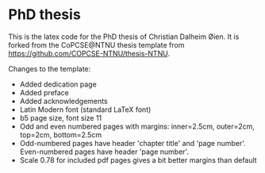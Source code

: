 # PhD thesis

This is the latex code for the PhD thesis of Christian Dalheim Øien. It is forked from the CoPCSE@NTNU thesis template from https://github.com/COPCSE-NTNU/thesis-NTNU.

Changes to the template:
- Added dedication page
- Added preface
- Added acknowledgements
- Latin Modern font (standard LaTeX font)
- b5 page size, font size 11
- Odd and even numbered pages with margins: inner=2.5cm, outer=2cm, top=2cm, bottom=2.5cm
- Odd-numbered pages have header 'chapter title' and 'page number'. Even-numbered pages have header 'page number'.
- Scale 0.78 for included pdf pages gives a bit better margins than default

